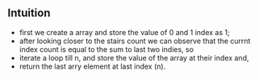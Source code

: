 ## Intuition 

* first we create a array and store the value of 0 and 1 index as 1;
* after looking closer to the stairs count we can observe that the currnt index count is equal to the sum to last two indies, so
* iterate a loop till n, and store the value of the array at their index and,
* return the last arry element at last index (n).